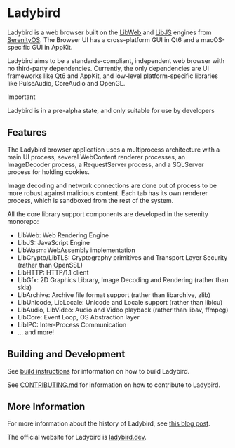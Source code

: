 # Ladybird

Ladybird is a web browser built on the [LibWeb](https://github.com/SerenityOS/serenity/tree/master/Userland/Libraries/LibWeb) and [LibJS](https://github.com/SerenityOS/serenity/tree/master/Userland/Libraries/LibJS) engines from [SerenityOS](https://github.com/SerenityOS/serenity).
The Browser UI has a cross-platform GUI in Qt6 and a macOS-specific GUI in AppKit.

Ladybird aims to be a standards-compliant, independent web browser with no third-party dependencies.
Currently, the only dependencies are UI frameworks like Qt6 and AppKit, and low-level platform-specific
libraries like PulseAudio, CoreAudio and OpenGL.

> [!IMPORTANT]
> Ladybird is in a pre-alpha state, and only suitable for use by developers

## Features

The Ladybird browser application uses a multiprocess architecture with a main UI process, several WebContent renderer processes,
an ImageDecoder process, a RequestServer process, and a SQLServer process for holding cookies.

Image decoding and network connections are done out of process to be more robust against malicious content.
Each tab has its own renderer process, which is sandboxed from the rest of the system.

All the core library support components are developed in the serenity monorepo:

- LibWeb: Web Rendering Engine 
- LibJS: JavaScript Engine
- LibWasm: WebAssembly implementation
- LibCrypto/LibTLS: Cryptography primitives and Transport Layer Security (rather than OpenSSL)
- LibHTTP: HTTP/1.1 client
- LibGfx: 2D Graphics Library, Image Decoding and Rendering (rather than skia)
- LibArchive: Archive file format support (rather than libarchive, zlib)
- LibUnicode, LibLocale: Unicode and Locale support (rather than libicu)
- LibAudio, LibVideo: Audio and Video playback (rather than libav, ffmpeg)
- LibCore: Event Loop, OS Abstraction layer
- LibIPC: Inter-Process Communication
- ... and more!

## Building and Development

See [build instructions](../Documentation/BuildInstructionsLadybird.md) for information on how to build Ladybird.

See [CONTRIBUTING.md](../CONTRIBUTING.md) for information on how to contribute to Ladybird.

## More Information

For more information about the history of Ladybird, see [this blog post](https://awesomekling.github.io/Ladybird-a-new-cross-platform-browser-project/).

The official website for Ladybird is [ladybird.dev](https://ladybird.dev).
